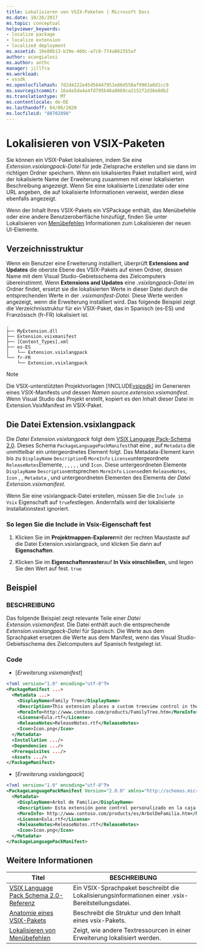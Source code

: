 ```yaml
---
title: Lokalisieren von VSIX-Paketen | Microsoft Docs
ms.date: 10/26/2017
ms.topic: conceptual
helpviewer_keywords:
- localize package
- localize extension
- localized deployment
ms.assetid: 10e80b13-b39e-466c-a7c8-774a862355af
author: acangialosi
ms.author: anthc
manager: jillfra
ms.workload:
- vssdk
ms.openlocfilehash: 7d2d4222e45d56447951e86d558af9983a0d1cc9
ms.sourcegitcommit: 16a4a5da4a4fd795b46a0869ca2152f2d36e6db2
ms.translationtype: MT
ms.contentlocale: de-DE
ms.lasthandoff: 04/06/2020
ms.locfileid: "80702898"
---
```

# <a name="localizing-vsix-packages"></a>Lokalisieren von VSIX-Paketen

Sie können ein VSIX-Paket lokalisieren, indem Sie eine *Extension.vsixlangpack-Datei* für jede Zielsprache erstellen und sie dann im richtigen Ordner speichern. Wenn ein lokalisiertes Paket installiert wird, wird der lokalisierte Name der Erweiterung zusammen mit einer lokalisierten Beschreibung angezeigt. Wenn Sie eine lokalisierte Lizenzdatei oder eine URL angeben, die auf lokalisierte Informationen verweist, werden diese ebenfalls angezeigt.

Wenn der Inhalt Ihres VSIX-Pakets ein VSPackage enthält, das Menübefehle oder eine andere Benutzeroberfläche hinzufügt, finden Sie unter Lokalisieren von [Menübefehlen](../extensibility/localizing-menu-commands.md) Informationen zum Lokalisieren der neuen UI-Elemente.

## <a name="directory-structure"></a>Verzeichnisstruktur

 Wenn ein Benutzer eine Erweiterung installiert, überprüft **Extensions and Updates** die oberste Ebene des VSIX-Pakets auf einen Ordner, dessen Name mit dem Visual Studio-Gebietsschema des Zielcomputers übereinstimmt. Wenn **Extensions and Updates** eine *.vsixlangpack-Datei* im Ordner findet, ersetzt sie die lokalisierten Werte in dieser Datei durch die entsprechenden Werte in der *.vsixmanifest-Datei.* Diese Werte werden angezeigt, wenn die Erweiterung installiert wird. Das folgende Beispiel zeigt die Verzeichnisstruktur für ein VSIX-Paket, das in Spanisch (es-ES) und Französisch (fr-FR) lokalisiert ist.

```text
.
├── MyExtension.dll
├── Extension.vsixmanifest
├── [Content_Types].xml
├── es-ES
│   └── Extension.vsixlangpack
└── fr-FR
    └── Extension.vsixlangpack
```

> [!NOTE]
> Die VSIX-unterstützten Projektvorlagen [!INCLUDE[vsipsdk](../extensibility/includes/vsipsdk_md.md)] im Generieren eines VSIX-Manifests und dessen *Namen source.extension.vsixmanifest*. Wenn Visual Studio das Projekt erstellt, kopiert es den Inhalt dieser Datei in Extension.VsixManifest im VSIX-Paket.

## <a name="the-extensionvsixlangpack-file"></a>Die Datei Extension.vsixlangpack

Die *Datei Extension.vsixlangpack* folgt dem [VSIX Language Pack-Schema 2.0](../extensibility/vsix-language-pack-schema-2-0-reference.md). Dieses Schema `PackageLanguagePackManifest`hat eine , auf `Metadata` die unmittelbar ein untergeordnetes Element folgt. Das Metadata-Element kann bis zu `DisplayName` `Description`6 `MoreInfo` `License`untergeordnete `ReleaseNotes`Elemente, , , , , , und `Icon`. Diese untergeordneten Elemente `DisplayName` `Description`entsprechen `MoreInfo` `License`den `ReleaseNotes`, `Icon` , , `Metadata` , und untergeordneten Elementen des Elements der *Datei Extension.vsixmanifest.*

Wenn Sie eine vsixlangpack-Datei erstellen, müssen Sie die `Include in Vsix` Eigenschaft auf `true`festlegen. Andernfalls wird der lokalisierte Installationstext ignoriert.

### <a name="to-set-the-include-in-vsix-property"></a>So legen Sie die Include in Vsix-Eigenschaft fest

1. Klicken Sie im **Projektmappen-Explorer**mit der rechten Maustaste auf die Datei Extension.vsixlangpack, und klicken Sie dann auf **Eigenschaften**.

2. Klicken Sie im **Eigenschaftenraster**auf **In Vsix einschließen,** und legen Sie den Wert auf fest. `true`

## <a name="example"></a>Beispiel

### <a name="description"></a>BESCHREIBUNG

Das folgende Beispiel zeigt relevante Teile einer *Datei Extension.vsixmanifest.* Die Datei enthält auch die entsprechende *Extension.vsixlangpack-Datei* für Spanisch. Die Werte aus dem Sprachpaket ersetzen die Werte aus dem Manifest, wenn das Visual Studio-Gebietsschema des Zielcomputers auf Spanisch festgelegt ist.

### <a name="code"></a>Code

- [*Erweiterung.vsixmanifest*]

```xml
<?xml version="1.0" encoding="utf-8"?>
<PackageManifest ...>
  <Metadata ...>
    <DisplayName>Family Tree</DisplayName>
    <Description>This extension places a custom treeview control in the toolbox that is optimized for handling family tree information.</Description>
    <MoreInfo>http://www.contoso.com/products/FamilyTree.htm</MoreInfo>
    <License>Eula.rtf</License>
    <ReleaseNotes>ReleaseNotes.rtf</ReleaseNotes>
    <Icon>Icon.png</Icon>
  </Metadata>
  <Installation .../>
  <Dependencies .../>
  <Prerequisites .../>
  <Assets .../>
</PackageManifest>
```

- [*Erweiterung.vsixlangpack*]

```xml
<?xml version="1.0" encoding="utf-8"?>
<PackageLanguagePackManifest Version="2.0.0" xmlns="http://schemas.microsoft.com/developer/vsx-schema/2011">
  <Metadata>
    <DisplayName>Arbol de Familia</DisplayName>
    <Description> Esta extensión pone control personalizado en la caja de herramientas por manejar información de familia.</Description>
    <MoreInfo> http://www.contoso.com/products/es/ArbolDeFamilia.htm</MoreInfo>
    <License>Eula.rtf</License>
    <ReleaseNotes>ReleaseNotes.rtf</ReleaseNotes>
    <Icon>Icon.png</Icon>
  </Metadata>
</PackageLanguagePackManifest>
```

## <a name="see-also"></a>Weitere Informationen

|Titel|BESCHREIBUNG|
|-----------|-----------------|
|[VSIX Language Pack Schema 2.0-Referenz](vsix-language-pack-schema-2-0-reference.md)|Ein VSIX-Sprachpaket beschreibt die Lokalisierungsinformationen einer .vsix-Bereitstellungsdatei.|
|[Anatomie eines VSIX-Pakets](../extensibility/anatomy-of-a-vsix-package.md)|Beschreibt die Struktur und den Inhalt eines vsix-Pakets.|
|[Lokalisieren von Menübefehlen](../extensibility/localizing-menu-commands.md)|Zeigt, wie andere Textressourcen in einer Erweiterung lokalisiert werden.|
